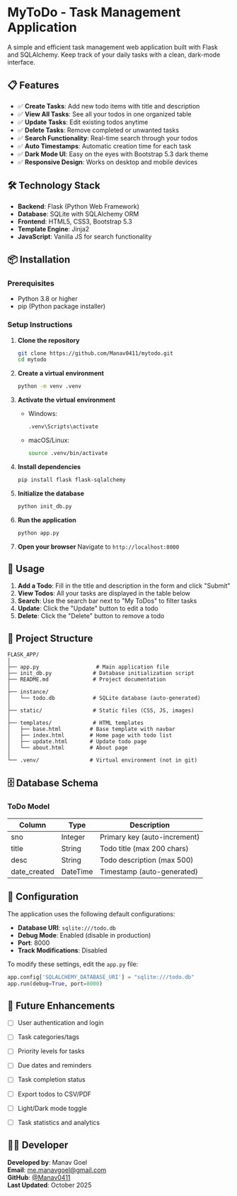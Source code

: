 # MyToDo - Task Management Application

A simple and efficient task management web application built with Flask and SQLAlchemy. Keep track of your daily tasks with a clean, dark-mode interface.

## 📋 Features

- ✅ **Create Tasks**: Add new todo items with title and description
- ✅ **View All Tasks**: See all your todos in one organized table
- ✅ **Update Tasks**: Edit existing todos anytime
- ✅ **Delete Tasks**: Remove completed or unwanted tasks
- ✅ **Search Functionality**: Real-time search through your todos
- ✅ **Auto Timestamps**: Automatic creation time for each task
- ✅ **Dark Mode UI**: Easy on the eyes with Bootstrap 5.3 dark theme
- ✅ **Responsive Design**: Works on desktop and mobile devices

## 🛠️ Technology Stack

- **Backend**: Flask (Python Web Framework)
- **Database**: SQLite with SQLAlchemy ORM
- **Frontend**: HTML5, CSS3, Bootstrap 5.3
- **Template Engine**: Jinja2
- **JavaScript**: Vanilla JS for search functionality

## 📦 Installation

### Prerequisites

- Python 3.8 or higher
- pip (Python package installer)

### Setup Instructions

1. **Clone the repository**
   ```bash
   git clone https://github.com/Manav0411/mytodo.git
   cd mytodo
   ```

2. **Create a virtual environment**
   ```bash
   python -m venv .venv
   ```

3. **Activate the virtual environment**
   - Windows:
     ```bash
     .venv\Scripts\activate
     ```
   - macOS/Linux:
     ```bash
     source .venv/bin/activate
     ```

4. **Install dependencies**
   ```bash
   pip install flask flask-sqlalchemy
   ```

5. **Initialize the database**
   ```bash
   python init_db.py
   ```

6. **Run the application**
   ```bash
   python app.py
   ```

7. **Open your browser**
   Navigate to `http://localhost:8000`

## 🚀 Usage

1. **Add a Todo**: Fill in the title and description in the form and click "Submit"
2. **View Todos**: All your tasks are displayed in the table below
3. **Search**: Use the search bar next to "My ToDos" to filter tasks
4. **Update**: Click the "Update" button to edit a todo
5. **Delete**: Click the "Delete" button to remove a todo

## 📁 Project Structure

```
FLASK_APP/
│
├── app.py                  # Main application file
├── init_db.py             # Database initialization script
├── README.md              # Project documentation
│
├── instance/
│   └── todo.db            # SQLite database (auto-generated)
│
├── static/                # Static files (CSS, JS, images)
│
├── templates/             # HTML templates
│   ├── base.html         # Base template with navbar
│   ├── index.html        # Home page with todo list
│   ├── update.html       # Update todo page
│   └── about.html        # About page
│
└── .venv/                # Virtual environment (not in git)
```

## 🗄️ Database Schema

### ToDo Model

| Column        | Type     | Description                    |
|--------------|----------|--------------------------------|
| sno          | Integer  | Primary key (auto-increment)   |
| title        | String   | Todo title (max 200 chars)     |
| desc         | String   | Todo description (max 500)     |
| date_created | DateTime | Timestamp (auto-generated)     |


## 🔧 Configuration

The application uses the following default configurations:

- **Database URI**: `sqlite:///todo.db`
- **Debug Mode**: Enabled (disable in production)
- **Port**: 8000
- **Track Modifications**: Disabled

To modify these settings, edit the `app.py` file:

```python
app.config['SQLALCHEMY_DATABASE_URI'] = "sqlite:///todo.db"
app.run(debug=True, port=8000)
```

## 📝 Future Enhancements

- [ ] User authentication and login
- [ ] Task categories/tags
- [ ] Priority levels for tasks
- [ ] Due dates and reminders
- [ ] Task completion status
- [ ] Export todos to CSV/PDF
- [ ] Light/Dark mode toggle
- [ ] Task statistics and analytics


## 👨‍💻 Developer

**Developed by**: Manav Goel  
**Email**: me.manavgoel@gmail.com  
**GitHub**: [@Manav0411](https://github.com/Manav0411)  
**Last Updated**: October 2025

